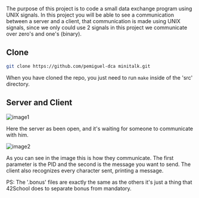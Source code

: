 The purpose of this project is to code a small data exchange program using UNIX signals.
In this project you will be able to see a communication between a server and a client, that communication is made using UNIX signals, since we only could use 2 signals in this project we communicate over zero's and one's (binary).

## Clone

```bash
git clone https://github.com/pemiguel-dca minitalk.git
```
When you have cloned the repo, you just need to run ```make``` inside of the 'src' directory.

## Server and Client

![image1](https://live.staticflickr.com/65535/52679602834_b9fdfe0e33_b.jpg)

Here the server as been open, and it's waiting for someone to communicate with him.

![image2](https://live.staticflickr.com/65535/52679613724_be210f8d35_b.jpg)

As you can see in the image this is how they communicate.
The first parameter is the PID and the second is the message you want to send.
The client also recognizes every character sent, printing a message.

PS: The '.bonus' files are exactly the same as the others it's just a thing that 42School does to separate bonus from mandatory.
